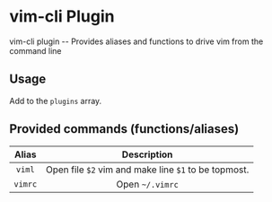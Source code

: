 # vim-cli Plugin

vim-cli plugin -- Provides aliases and functions to drive vim from the command line

## Usage

Add to the `plugins` array.

## Provided commands (functions/aliases)

| Alias   | Description                                           |
|:-------:|:-----------------------------------------------------:|
| `viml`  | Open file `$2` vim and make line `$1` to be topmost.  |
| `vimrc` | Open `~/.vimrc`                                       |


